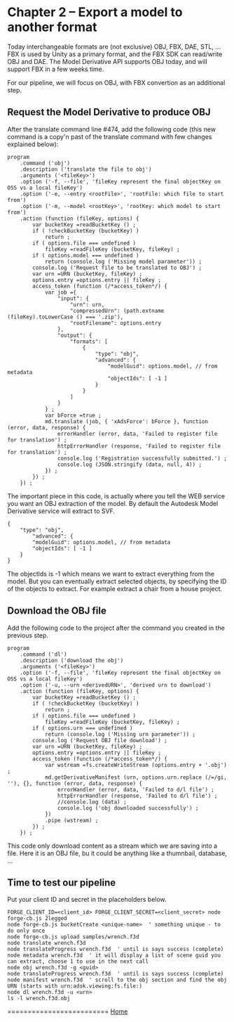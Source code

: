 <a name="Chapter2"></a>
# Chapter 2 – Export a model to another format

Today interchangeable formats are (not exclusive) OBJ, FBX, DAE, STL, ...
FBX is used by Unity as a primary format, and the FBX SDK can read/write OBJ and DAE.
The Model Derivative API supports OBJ today, and will support FBX in a few weeks time.

For our pipeline, we will focus on OBJ, with FBX convertion as an additional step.


<a name="RequestOBJ"></a>
## Request the Model Derivative to produce OBJ

After the translate command line #474, add the following code (this new command is a copy'n past of the translate 
command with few changes explained below):

```
program
	.command ('obj')
	.description ('translate the file to obj')
	.arguments ('<fileKey>')
	.option ('-f, --file', 'fileKey represent the final objectKey on OSS vs a local fileKey')
	.option ('-e, --entry <rootFile>', 'rootFile: which file to start from')
	.option ('-m, --model <rootKey>', 'rootKey: which model to start from')
	.action (function (fileKey, options) {
		var bucketKey =readBucketKey () ;
		if ( !checkBucketKey (bucketKey) )
			return ;
		if ( options.file === undefined )
			fileKey =readFileKey (bucketKey, fileKey) ;
		if ( options.model === undefined )
			return (console.log ('Missing model parameter')) ;
		console.log ('Request file to be translated to OBJ') ;
		var urn =URN (bucketKey, fileKey) ;
		options.entry =options.entry || fileKey ;
		access_token (function (/*access_token*/) {
			var job ={
				"input": {
					"urn": urn,
					"compressedUrn": (path.extname (fileKey).toLowerCase () === '.zip'),
					"rootFilename": options.entry
				},
				"output": {
					"formats": [
						{
							"type": "obj",
							"advanced": {
								"modelGuid": options.model, // from metadata
								"objectIds": [ -1 ]
							}
						}
					]
				}
			} ;
			var bForce =true ;
			md.translate (job, { 'xAdsForce': bForce }, function (error, data, response) {
				errorHandler (error, data, 'Failed to register file for translation') ;
				httpErrorHandler (response, 'Failed to register file for translation') ;
				console.log ('Registration successfully submitted.') ;
				console.log (JSON.stringify (data, null, 4)) ;
			}) ;
		}) ;
	}) ;
```

The important piece in this code, is actually where you tell the WEB service you want an OBJ extraction
of the model. By default the Autodesk Model Derivative service will extract to SVF.

```
{
	"type": "obj",
		"advanced": {
		"modelGuid": options.model, // from metadata
		"objectIds": [ -1 ]
	}
}
```

The objectIds is -1 which means we want to extract everything from the model. But you can eventually extract selected 
objects, by specifying the ID of the objects to extract. For example extract a chair from a house project.


<a name="DownloadOBJ"></a>
## Download the OBJ file

Add the following code to the project after the command you created in the previous step.
```
program
	.command ('dl')
	.description ('download the obj')
	.arguments ('<fileKey>')
	.option ('-f, --file', 'fileKey represent the final objectKey on OSS vs a local fileKey')
	.option ('-u, --urn <derivedURN>', 'derived urn to download')
	.action (function (fileKey, options) {
		var bucketKey =readBucketKey () ;
		if ( !checkBucketKey (bucketKey) )
			return ;
		if ( options.file === undefined )
			fileKey =readFileKey (bucketKey, fileKey) ;
		if ( options.urn === undefined )
			return (console.log ('Missing urn parameter')) ;
		console.log ('Request OBJ file download') ;
		var urn =URN (bucketKey, fileKey) ;
		options.entry =options.entry || fileKey ;
		access_token (function (/*access_token*/) {
			var wstream =fs.createWriteStream (options.entry + '.obj') ;
			md.getDerivativeManifest (urn, options.urn.replace (/=/gi, ''), {}, function (error, data, response) {
				errorHandler (error, data, 'Failed to d/l file') ;
				httpErrorHandler (response, 'Failed to d/l file') ;
				//console.log (data) ;
				console.log ('obj downloaded successfully') ;
			})
			.pipe (wstream) ;
		}) ;
	}) ;
```

This code only download content as a stream which we are saving into a file. Here it is an OBJ file, bu it could be 
anything like a thumnbail, database, ...


<a name="TimeToRun"></a>
## Time to test our pipeline

Put your client ID and secret in the placeholders below.

```
FORGE_CLIENT_ID=<client_id> FORGE_CLIENT_SECRET=<client_secret> node forge-cb.js 2legged
node forge-cb.js bucketCreate <unique-name>  ' something unique - to do only once
node forge-cb.js upload samples/wrench.f3d
node translate wrench.f3d
node translateProgress wrench.f3d  ' until is says success (complete)
node metadata wrench.f3d  ' it will display a list of scene guid you can extract, choose 1 to use in the next call
node obj wrench.f3d -g <guid>
node translateProgress wrench.f3d  ' until is says success (complete)
node manifest wrench.f3d  ' scroll to the obj section and find the obj URN (starts with urn:adsk.viewing:fs.file:)
node dl wrench.f3d -u <urn>
ls -l wrench.f3d.obj
```


=========================
[Home](../README.md)
